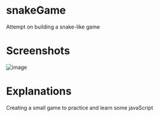 # snakeGame
Attempt on building a snake-like game

# Screenshots

![image](https://user-images.githubusercontent.com/70114060/97080239-37f8ed80-15fa-11eb-9657-0c9b64062baf.png)

# Explanations

Creating a small game to practice and learn some javaScript 
